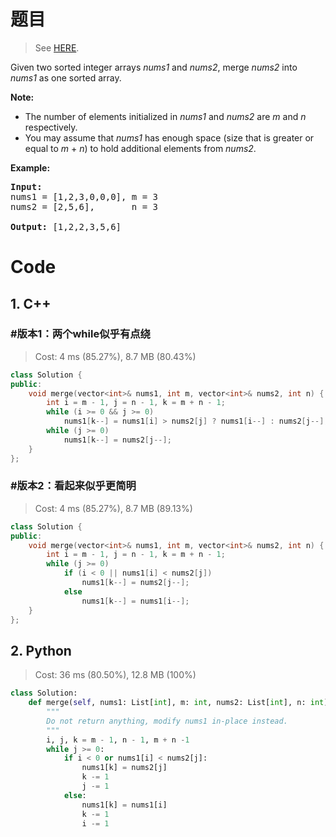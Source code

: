 # 题目

> See [HERE](https://leetcode.com/problems/merge-sorted-array/).

<div><p>Given two sorted integer arrays <em>nums1</em> and <em>nums2</em>, merge <em>nums2</em> into <em>nums1</em> as one sorted array.</p>

<p><strong>Note:</strong></p>

<ul>
	<li>The number of elements initialized in <em>nums1</em> and <em>nums2</em> are <em>m</em> and <em>n</em> respectively.</li>
	<li>You may assume that <em>nums1</em> has enough space (size that is greater or equal to <em>m</em> + <em>n</em>) to hold additional elements from <em>nums2</em>.</li>
</ul>

<p><strong>Example:</strong></p>

<pre><strong>Input:</strong>
nums1 = [1,2,3,0,0,0], m = 3
nums2 = [2,5,6],       n = 3

<strong>Output:</strong>&nbsp;[1,2,2,3,5,6]
</pre></div>

# Code

## 1. C++

### #版本1：两个while似乎有点绕

> Cost: 4 ms (85.27%), 8.7 MB (80.43%)

```cpp
class Solution {
public:
    void merge(vector<int>& nums1, int m, vector<int>& nums2, int n) {
        int i = m - 1, j = n - 1, k = m + n - 1;
        while (i >= 0 && j >= 0)
            nums1[k--] = nums1[i] > nums2[j] ? nums1[i--] : nums2[j--];
        while (j >= 0)
            nums1[k--] = nums2[j--];
    }
};
```

### #版本2：看起来似乎更简明

> Cost: 4 ms (85.27%), 8.7 MB (89.13%)

```cpp
class Solution {
public:
    void merge(vector<int>& nums1, int m, vector<int>& nums2, int n) {
        int i = m - 1, j = n - 1, k = m + n - 1;
        while (j >= 0)
            if (i < 0 || nums1[i] < nums2[j])
                nums1[k--] = nums2[j--];
            else
                nums1[k--] = nums1[i--];
    }
};
```

## 2. Python

> Cost: 36 ms (80.50%), 12.8 MB (100%)

```python
class Solution:
    def merge(self, nums1: List[int], m: int, nums2: List[int], n: int) -> None:
        """
        Do not return anything, modify nums1 in-place instead.
        """
        i, j, k = m - 1, n - 1, m + n -1
        while j >= 0:
            if i < 0 or nums1[i] < nums2[j]:
                nums1[k] = nums2[j]
                k -= 1
                j -= 1
            else:
                nums1[k] = nums1[i]
                k -= 1
                i -= 1
```
